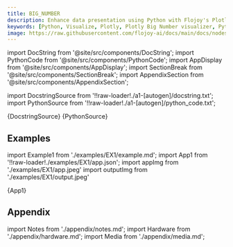```yaml
---
title: BIG_NUMBER
description: Enhance data presentation using Python with Flojoy's Plotly Big Number visualizer. Create impactful visualizations for large numerical insights.
keywords: [Python, Visualize, Plotly, Plotly Big Number visualizer, Python numerical visualization, Large numerical insights, Big Number visualization examples, Flojoy Plotly nodes, Data presentation tools, Python data visualization, Numerical data representation, Visualizing data with Plotly, Impactful numerical insights]
image: https://raw.githubusercontent.com/flojoy-ai/docs/main/docs/nodes/VISUALIZERS/PLOTLY/BIG_NUMBER/examples/EX1/output.jpeg
---
```


[//]: # (Custom component imports)

import DocString from '@site/src/components/DocString';
import PythonCode from '@site/src/components/PythonCode';
import AppDisplay from '@site/src/components/AppDisplay';
import SectionBreak from '@site/src/components/SectionBreak';
import AppendixSection from '@site/src/components/AppendixSection';

[//]: # (Docstring)

import DocstringSource from '!!raw-loader!./a1-[autogen]/docstring.txt';
import PythonSource from '!!raw-loader!./a1-[autogen]/python_code.txt';

<DocString>{DocstringSource}</DocString>
<PythonCode GLink='VISUALIZERS/PLOTLY/BIG_NUMBER/BIG_NUMBER.py'>{PythonSource}</PythonCode>

<SectionBreak />

[//]: # (Examples)

## Examples

import Example1 from './examples/EX1/example.md';
import App1 from '!!raw-loader!./examples/EX1/app.json';
import appImg from './examples/EX1/app.jpeg'
import outputImg from './examples/EX1/output.jpeg'

<AppDisplay 
    nodeLabel='BIG_NUMBER'
    appImg={appImg}
    outputImg={outputImg}
    >
    {App1}
</AppDisplay>

<Example1 />

<SectionBreak />

[//]: # (Appendix)

## Appendix

import Notes from './appendix/notes.md';
import Hardware from './appendix/hardware.md';
import Media from './appendix/media.md';

<AppendixSection index={0} folderPath='nodes/VISUALIZERS/PLOTLY/BIG_NUMBER/appendix/'><Notes /></AppendixSection>
<AppendixSection index={1} folderPath='nodes/VISUALIZERS/PLOTLY/BIG_NUMBER/appendix/'><Hardware /></AppendixSection>
<AppendixSection index={2} folderPath='nodes/VISUALIZERS/PLOTLY/BIG_NUMBER/appendix/'><Media /></AppendixSection>
